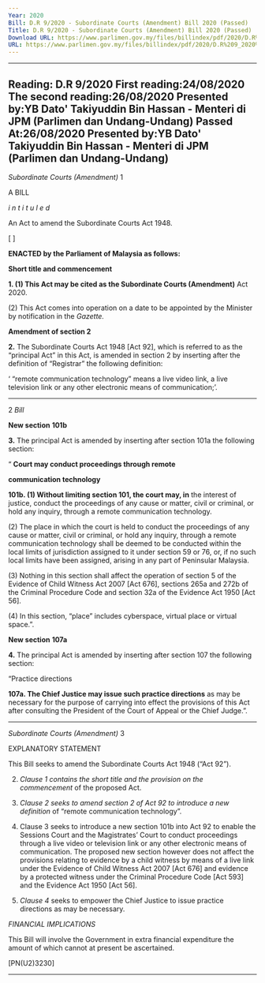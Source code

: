 ```yaml
---
Year: 2020
Bill: D.R 9/2020 - Subordinate Courts (Amendment) Bill 2020 (Passed)
Title: D.R 9/2020 - Subordinate Courts (Amendment) Bill 2020 (Passed)
Download URL: https://www.parlimen.gov.my/files/billindex/pdf/2020/D.R%209_2020%20-%20eng.pdf
URL: https://www.parlimen.gov.my/files/billindex/pdf/2020/D.R%209_2020%20-%20eng.pdf
---
```

---
Reading:
D.R 9/2020
First reading:24/08/2020
The second reading:26/08/2020
Presented by:YB Dato' Takiyuddin Bin Hassan - Menteri di JPM (Parlimen dan Undang-Undang)
Passed At:26/08/2020
Presented by:YB Dato' Takiyuddin Bin Hassan - Menteri di JPM (Parlimen dan Undang-Undang)
---

_Subordinate Courts (Amendment)_ 1

A BILL

_i n t i t u l e d_

An Act to amend the Subordinate Courts Act 1948.

[ ]

**ENACTED by the Parliament of Malaysia as follows:**

**Short title and commencement**

**1. (1) This Act may be cited as the Subordinate Courts (Amendment)**
Act 2020.

(2) This Act comes into operation on a date to be appointed
by the Minister by notification in the _Gazette._

**Amendment of section 2**

**2.** The Subordinate Courts Act 1948 [Act 92], which is referred
to as the “principal Act” in this Act, is amended in section 2 by
inserting after the definition of “Registrar” the following definition:

‘ “remote communication technology” means a live video
link, a live television link or any other electronic means of
communication;’.


-----

2 _Bill_

**New section** **101b**

**3.** The principal Act is amended by inserting after section 101a
the following section:

“ **Court may conduct proceedings through remote**

**communication technology**

**101b. (1) Without limiting section 101, the court may, in**
the interest of justice, conduct the proceedings of any cause
or matter, civil or criminal, or hold any inquiry, through
a remote communication technology.

(2) The place in which the court is held to conduct the
proceedings of any cause or matter, civil or criminal, or hold
any inquiry, through a remote communication technology
shall be deemed to be conducted within the local limits of
jurisdiction assigned to it under section 59 or 76, or, if no
such local limits have been assigned, arising in any part of
Peninsular Malaysia.

(3) Nothing in this section shall affect the operation of
section 5 of the Evidence of Child Witness Act 2007 [Act 676],
sections 265a and 272b of the Criminal Procedure Code and
section 32a of the Evidence Act 1950 [Act 56].

(4) In this section, “place” includes cyberspace, virtual
place or virtual space.”.

**New section** **107a**

**4.** The principal Act is amended by inserting after section 107
the following section:

“Practice directions

**107a. The Chief Justice may issue such practice directions**
as may be necessary for the purpose of carrying into effect
the provisions of this Act after consulting the President of
the Court of Appeal or the Chief Judge.”.


-----

_Subordinate Courts (Amendment)_ 3

EXPLANATORY STATEMENT

This Bill seeks to amend the Subordinate Courts Act 1948 (“Act 92”).

2. _Clause 1 contains the short title and the provision on the commencement_
of the proposed Act.

3. _Clause 2 seeks to amend section 2 of Act 92 to introduce a new definition_
of “remote communication technology”.

4. Clause 3 seeks to introduce a new section 101b into Act 92 to enable
the Sessions Court and the Magistrates’ Court to conduct proceedings through
a live video or television link or any other electronic means of communication.
The proposed new section however does not affect the provisions relating to
evidence by a child witness by means of a live link under the Evidence of
Child Witness Act 2007 [Act 676] and evidence by a protected witness under
the Criminal Procedure Code [Act 593] and the Evidence Act 1950 [Act 56].

5. _Clause 4_ seeks to empower the Chief Justice to issue practice directions
as may be necessary.

_FINANCIAL IMPLICATIONS_

This Bill will involve the Government in extra financial expenditure the amount
of which cannot at present be ascertained.

[PN(U2)3230]


-----

